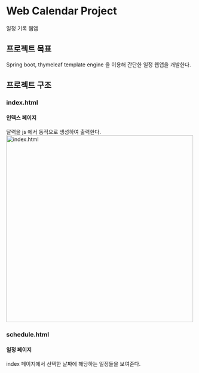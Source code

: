 # Web Calendar Project
일정 기록 웹앱


## 프로젝트 목표
Spring boot, thymeleaf template engine 을 이용해 간단한 일정 웹앱을 개발한다.


## 프로젝트 구조

### index.html
#### 인덱스 페이지
달력을 js 에서 동적으로 생성하여 출력한다.
<img alt="index.html" width="500" src="https://github.com/sailer10/my-calender/assets/80940663/23f5f40c-7058-4dd0-a9d6-96b3fe16e909">


### schedule.html
#### 일정 페이지
index 페이지에서 선택한 날짜에 해당하는 일정들을 보여준다.
